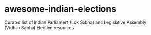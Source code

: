 # awesome-indian-elections
Curated list of Indian Parliament (Lok Sabha) and Legislative Assembly (Vidhan Sabha) Election resources

